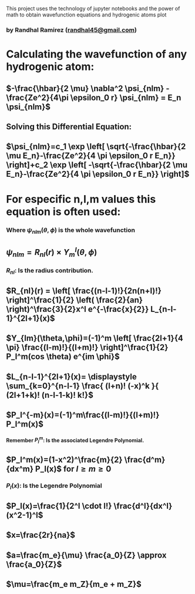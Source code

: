 This project uses the technology of jupyter notebooks and the power of math to obtain wavefunction equations and hydrogenic atoms plot

### by Randhal Ramirez (randhal45@gmail.com)

# Calculating the wavefunction of any hydrogenic atom:

## $-\frac{\hbar}{2 \mu} \nabla^2 \psi_{nlm} - \frac{Ze^2}{4\pi \epsilon_0 r} \psi_{nlm} = E_n \psi_{nlm}$

## Solving this Differential Equation:

## $\psi_{nlm}=c_1 \exp \left[ \sqrt{-\frac{\hbar}{2 \mu E_n}-\frac{Ze^2}{4 \pi \epsilon_0 r E_n}} \right]+c_2 \exp \left[ -\sqrt{-\frac{\hbar}{2 \mu E_n}-\frac{Ze^2}{4 \pi \epsilon_0 r E_n}} \right]$

# For especific n,l,m values this equation is often used:

### Where $\psi_{nlm}(\theta,\phi)$ is the whole wavefunction

## $\psi_{nlm}=R_{nl}(r) \times Y_m^l(\theta,\phi)$

### $R_ {nl}$: Is the radius contribution.

## $R_{nl}(r) = \left[ \frac{(n-l-1)!}{2n(n+l)!} \right]^\frac{1}{2} \left( \frac{2}{an} \right)^\frac{3}{2}x^l e^{-\frac{x}{2}} L_{n-l-1}^{2l+1}(x)$

## $Y_{lm}(\theta,\phi)=(-1)^m \left[ \frac{2l+1}{4 \pi} \frac{(l-m)!}{(l+m)!} \right]^\frac{1}{2} P_l^m(cos \theta) e^{im \phi}$

## $L_{n-l-1}^{2l+1}(x)= \displaystyle \sum_{k=0}^{n-l-1} \frac{ (l+n)! (-x)^k }{ (2l+1+k)! (n-l-1-k)! k!}$

## $P_l^{-m}(x)=(-1)^m\frac{(l-m)!}{(l+m)!} P_l^m(x)$

#### Remember $P_l^m$: Is the associated Legendre Polynomial.

## $P_l^m(x)=(1-x^2)^\frac{m}{2} \frac{d^m}{dx^m} P_l(x)$ for $l \geq m \geq 0$

### $P_l(x)$: Is the Legendre Polynomial

## $P_l(x)=\frac{1}{2^l \cdot l!} \frac{d^l}{dx^l}(x^2-1)^l$

## $x=\frac{2r}{na}$

## $a=\frac{m_e}{\mu} \frac{a_0}{Z} \approx \frac{a_0}{Z}$

## $\mu=\frac{m_e m_Z}{m_e + m_Z}$
